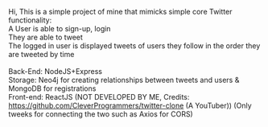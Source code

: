 Hi, This is a simple project of mine that mimicks simple core Twitter functionality: <br />
A User is able to sign-up, login <br />
They are able to tweet <br />
The logged in user is displayed tweets of users they follow in the order they are tweeted by time <br />
 <br />
Back-End: NodeJS+Express <br />
Storage: Neo4j for creating relationships between tweets and users & MongoDB for registrations <br />
Front-end: ReactJS (NOT DEVELOPED BY ME, Credits: https://github.com/CleverProgrammers/twitter-clone (A YouTuber)) (Only tweeks for connecting the two such as Axios for CORS)

